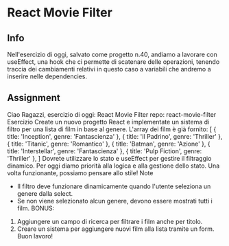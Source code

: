 # React Movie Filter

## Info

Nell'esercizio di oggi, salvato come progetto n.40, andiamo a lavorare con useEffect, una hook che ci
permette di scatenare delle operazioni, tenendo traccia dei cambiamenti relativi in questo caso a variabili che andremo a inserire nelle dependencies.

## Assignment

Ciao Ragazzi,
esercizio di oggi: React Movie Filter
repo: react-movie-filter
Esercizio
Create un nuovo progetto React e implementate un sistema di filtro per una lista di film in base al genere.
L'array dei film è già fornito:
[
  { title: 'Inception', genre: 'Fantascienza' },
  { title: 'Il Padrino', genre: 'Thriller' },
  { title: 'Titanic', genre: 'Romantico' },
  { title: 'Batman', genre: 'Azione' },
  { title: 'Interstellar', genre: 'Fantascienza' },
  { title: 'Pulp Fiction', genre: 'Thriller' },
]
Dovrete utilizzare lo stato e useEffect per gestire il filtraggio dinamico.
Per oggi diamo priorità alla logica e alla gestione dello stato. Una volta funzionante, possiamo pensare allo stile!
Note
- Il filtro deve funzionare dinamicamente quando l'utente seleziona un genere dalla select.
- Se non viene selezionato alcun genere, devono essere mostrati tutti i film.
BONUS:
1. Aggiungere un campo di ricerca per filtrare i film anche per titolo.
2. Creare un sistema per aggiungere nuovi film alla lista tramite un form.
Buon lavoro!
